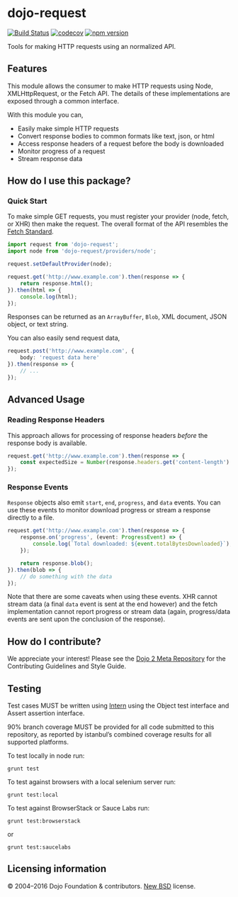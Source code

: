 # dojo-request

[![Build Status](https://travis-ci.org/dojo/request.svg?branch=master)](https://travis-ci.org/dojo/request)
[![codecov](https://codecov.io/gh/dojo/request/branch/master/graph/badge.svg)](https://codecov.io/gh/dojo/request)
[![npm version](https://badge.fury.io/js/dojo-request.svg)](http://badge.fury.io/js/dojo-request)

Tools for making HTTP requests using an normalized API.

## Features

This module allows the consumer to make HTTP requests using Node, XMLHttpRequest, or the Fetch API. The details of
these implementations are exposed through a common interface.

With this module you can,

* Easily make simple HTTP requests
* Convert response bodies to common formats like text, json, or html
* Access response headers of a request before the body is downloaded
* Monitor progress of a request
* Stream response data

## How do I use this package?

### Quick Start

To make simple GET requests, you must register your provider (node, fetch, or XHR) then make the request.  The overall
format of the API resembles the [Fetch Standard](https://fetch.spec.whatwg.org/).

```ts
import request from 'dojo-request';
import node from 'dojo-request/providers/node';

request.setDefaultProvider(node);

request.get('http://www.example.com').then(response => {
    return response.html();
}).then(html => {
    console.log(html);
});
```

Responses can be returned as an `ArrayBuffer`, `Blob`, XML document, JSON object, or text string.

You can also easily send request data,

```ts
request.post('http://www.example.com', {
    body: 'request data here'
}).then(response => {
    // ...
});
```

## Advanced Usage

### Reading Response Headers

This approach allows for processing of response headers _before_ the response body is available.

```ts
request.get('http://www.example.com').then(response => {
    const expectedSize = Number(response.headers.get('content-length') || 0);
});
```

### Response Events

`Response` objects also emit `start`, `end`, `progress`, and `data` events. You can use these events to monitor download progress
or stream a response directly to a file.

```ts
request.get('http://www.example.com').then(response => {
    response.on('progress', (event: ProgressEvent) => {
        console.log(`Total downloaded: ${event.totalBytesDownloaded}`);
    });

    return response.blob();
}).then(blob => {
    // do something with the data
});
```

Note that there are some caveats when using these events. XHR cannot stream data (a final `data` event is sent at the end however) and
the fetch implementation cannot report progress or stream data (again, progress/data events are sent upon the conclusion of the response).

## How do I contribute?

We appreciate your interest!  Please see the [Dojo 2 Meta Repository](https://github.com/dojo/meta#readme) for the
Contributing Guidelines and Style Guide.

## Testing

Test cases MUST be written using [Intern](https://theintern.github.io) using the Object test interface and Assert assertion interface.

90% branch coverage MUST be provided for all code submitted to this repository, as reported by istanbul’s combined coverage results for all supported platforms.

To test locally in node run:

`grunt test`

To test against browsers with a local selenium server run:

`grunt test:local`

To test against BrowserStack or Sauce Labs run:

`grunt test:browserstack`

or

`grunt test:saucelabs`

## Licensing information

© 2004–2016 Dojo Foundation & contributors. [New BSD](http://opensource.org/licenses/BSD-3-Clause) license.
